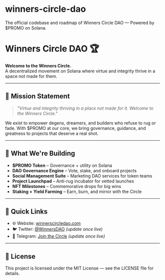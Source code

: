 # winners-circle-dao
The official codebase and roadmap of Winners Circle DAO — Powered by $PROMO on Solana.
# Winners Circle DAO 🏆

**Welcome to the Winners Circle.**  
A decentralized movement on Solana where virtue and integrity thrive in a space not made for them.

---

## 🌟 Mission Statement

> *"Virtue and integrity thriving in a place not made for it. Welcome to the Winners Circle."*

We exist to empower degens, dreamers, and builders who refuse to rug or fade. With $PROMO at our core, we bring governance, guidance, and greatness to projects that deserve a real shot.

---

## 💠 What We're Building

- **$PROMO Token** – Governance + utility on Solana
- **DAO Governance Engine** – Vote, stake, and onboard projects
- **Social Management Suite** – Marketing DAO services for token teams
- **Project Launchpad** – Anti-rug incubator for vetted launches
- **NFT Milestones** – Commemorative drops for big wins
- **Staking + Yield Farming** – Earn, burn, and mirror with the Circle

---

## 🚀 Quick Links

- 🌐 Website: [winnerscircledao.com](https://winnerscircledao.com)
- 🐦 Twitter: [@WinnersDAO](https://twitter.com) *(update once live)*
- 💬 Telegram: [Join the Circle](https://t.me) *(update once live)*

---

## 📜 License

This project is licensed under the MIT License — see the LICENSE file for details.
